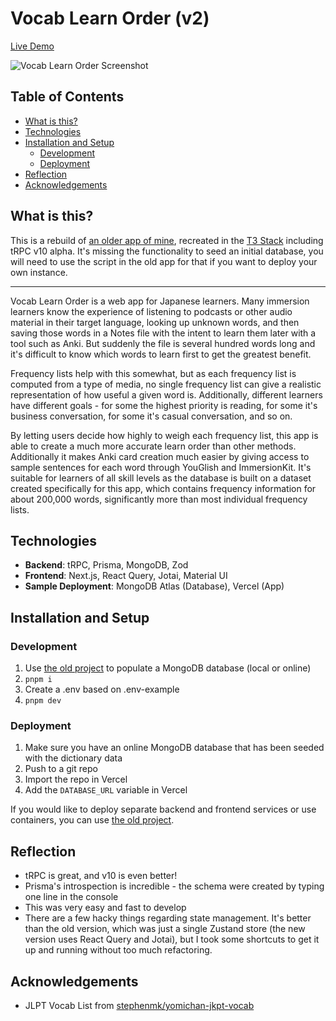 # Vocab Learn Order (v2)

[Live Demo](https://vocab.c-ehrlich.dev)

![Vocab Learn Order Screenshot](https://user-images.githubusercontent.com/8353666/155544745-745b1201-b071-426d-aac8-60875831d57e.png)

## Table of Contents
  - [What is this?](#what-is-this)
  - [Technologies](#technologies)
  - [Installation and Setup](#installation-and-setup)
    - [Development](#development)
    - [Deployment](#deployment)
  - [Reflection](#reflection)
  - [Acknowledgements](#acknowledgements)

## What is this?
This is a rebuild of [an older app of mine](https://github.com/c-ehrlich/vocab-learn-order), recreated in the [T3 Stack](https://init.tips/) including tRPC v10 alpha. It's missing the functionality to seed an initial database, you will need to use the script in the old app for that if you want to deploy your own instance.

---

Vocab Learn Order is a web app for Japanese learners. Many immersion learners know the experience of listening to podcasts or other audio material in their target language, looking up unknown words, and then saving those words in a Notes file with the intent to learn them later with a tool such as Anki. But suddenly the file is several hundred words long and it's difficult to know which words to learn first to get the greatest benefit.

Frequency lists help with this somewhat, but as each frequency list is computed from a type of media, no single frequency list can give a realistic representation of how useful a given word is. Additionally, different learners have different goals - for some the highest priority is reading, for some it's business conversation, for some it's casual conversation, and so on.

By letting users decide how highly to weigh each frequency list, this app is able to create a much more accurate learn order than other methods. Additionally it makes Anki card creation much easier by giving access to sample sentences for each word through YouGlish and ImmersionKit. It's suitable for learners of all skill levels as the database is built on a dataset created specifically for this app, which contains frequency information for about 200,000 words, significantly more than most individual frequency lists.

## Technologies
* __Backend__: tRPC, Prisma, MongoDB, Zod
* __Frontend__: Next.js, React Query, Jotai, Material UI
* __Sample Deployment__: MongoDB Atlas (Database), Vercel (App)

## Installation and Setup
### Development
1. Use [the old project](https://github.com/c-ehrlich/vocab-learn-order) to populate a MongoDB database (local or online)
2. `pnpm i`
3. Create a .env based on .env-example
4. `pnpm dev`

### Deployment
1. Make sure you have an online MongoDB database that has been seeded with the dictionary data
2. Push to a git repo
3. Import the repo in Vercel
4. Add the `DATABASE_URL` variable in Vercel

If you would like to deploy separate backend and frontend services or use containers, you can use [the old project](https://github.com/c-ehrlich/vocab-learn-order).

## Reflection
* tRPC is great, and v10 is even better!
* Prisma's introspection is incredible - the schema were created by typing one line in the console
* This was very easy and fast to develop
* There are a few hacky things regarding state management. It's better than the old version, which was just a single Zustand store (the new version uses React Query and Jotai), but I took some shortcuts to get it up and running without too much refactoring.

## Acknowledgements
* JLPT Vocab List from [stephenmk/yomichan-jkpt-vocab](https://github.com/stephenmk/yomichan-jlpt-vocab)

